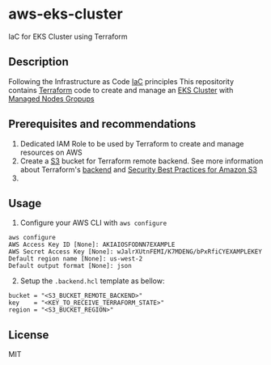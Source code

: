 # aws-eks-cluster
IaC for EKS Cluster using Terraform


## Description

Following the Infrastructure as Code [IaC](https://en.wikipedia.org/wiki/Infrastructure_as_code) principles
 This repositority contains [Terraform](https://learn.hashicorp.com/terraform?utm_source=terraform_io&utm_content=terraform_io_hero) code to create and manage an [EKS Cluster](https://docs.aws.amazon.com/eks/latest/userguide/what-is-eks.html) with [Managed Nodes Gropups](https://docs.aws.amazon.com/eks/latest/userguide/managed-node-groups.html)

## Prerequisites  and recommendations
1. Dedicated IAM Role to be used by Terraform to create and manage resources on AWS
2. Create a [S3](https://aws.amazon.com/s3/) bucket for Terraform remote backend. See more information about Terraform's [backend](https://www.terraform.io/docs/language/settings/backends/index.html) and [Security Best Practices for Amazon S3](https://docs.aws.amazon.com/AmazonS3/latest/userguide/security-best-practices.html) 
3. 


## Usage

1. Configure your AWS CLI with `aws configure`

```terminal
aws configure
AWS Access Key ID [None]: AKIAIOSFODNN7EXAMPLE
AWS Secret Access Key [None]: wJalrXUtnFEMI/K7MDENG/bPxRfiCYEXAMPLEKEY
Default region name [None]: us-west-2
Default output format [None]: json
``` 

2. Setup the `.backend.hcl` template as bellow:
```
bucket = "<S3_BUCKET_REMOTE_BACKEND>"
key    = "<KEY_TO_RECEIVE_TERRAFORM_STATE>"
region = "<S3_BUCKET_REGION>"
```

## License

MIT